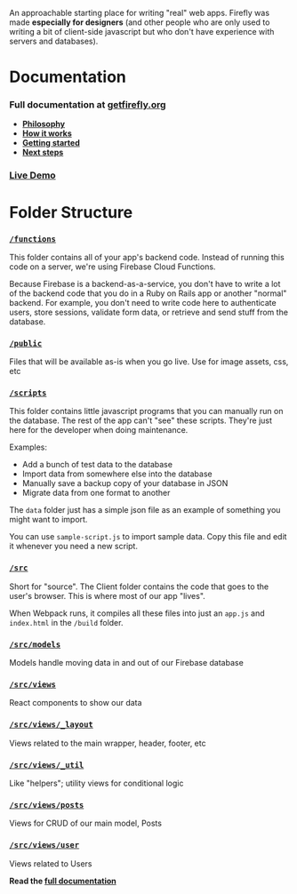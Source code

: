 An approachable starting place for writing "real" web apps. Firefly was made **especially for designers** (and other people who are only used to writing a bit of client-side javascript but who don't have experience with servers and databases).

# Documentation

### Full documentation at [getfirefly.org](http://getfirefly.org)
 - **[Philosophy](http://getfirefly.org/#philosophy)**
 - **[How it works](http://getfirefly.org/#how-it-works)**
 - **[Getting started](http://getfirefly.org/#getting-started)**
 - **[Next steps](http://getfirefly.org/#next)**

### [Live Demo](https://firefly-66e12.firebaseapp.com)


# Folder Structure

### [`/functions`](https://github.com/sampl/firefly/tree/master/functions)

This folder contains all of your app's backend code. Instead of running this code on a server, we're using Firebase Cloud Functions.

Because Firebase is a backend-as-a-service, you don't have to write a lot of the backend code that you do in a Ruby on Rails app or another "normal" backend. For example, you don't need to write code here to authenticate users, store sessions, validate form data, or retrieve and send stuff from the database.

### [`/public`](https://github.com/sampl/firefly/tree/master/public)

Files that will be available as-is when you go live. Use for image assets, css, etc

### [`/scripts`](https://github.com/sampl/firefly/tree/master/scripts)

This folder contains little javascript programs that you can manually run on the database. The rest of the app can't "see" these scripts. They're just here for the developer when doing maintenance.

Examples:
 - Add a bunch of test data to the database
 - Import data from somewhere else into the database
 - Manually save a backup copy of your database in JSON
 - Migrate data from one format to another

The `data` folder just has a simple json file as an example of something you might want to import.

You can use `sample-script.js` to import sample data. Copy this file and edit it whenever you need a new script.

### [`/src`](https://github.com/sampl/firefly/tree/master/src)

Short for "source". The Client folder contains the code that goes to the user's browser. This is where most of our app "lives".

When Webpack runs, it compiles all these files into just an `app.js` and `index.html` in the `/build` folder.

### [`/src/models`](https://github.com/sampl/firefly/tree/master/src/models)

Models handle moving data in and out of our Firebase database

### [`/src/views`](https://github.com/sampl/firefly/tree/master/src/views)

React components to show our data

### [`/src/views/_layout`](https://github.com/sampl/firefly/tree/master/src/views/_layout)

Views related to the main wrapper, header, footer, etc

### [`/src/views/_util`](https://github.com/sampl/firefly/tree/master/src/views/_util)

Like "helpers"; utility views for conditional logic

### [`/src/views/posts`](https://github.com/sampl/firefly/tree/master/src/views/posts)

Views for CRUD of our main model, Posts

### [`/src/views/user`](https://github.com/sampl/firefly/tree/master/src/views/user)

Views related to Users

**Read the [full documentation](http://getfirefly.org)**
